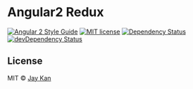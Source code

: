 # Angular2 Redux
[![Angular 2 Style Guide](https://mgechev.github.io/angular2-style-guide/images/badge.svg)](https://github.com/mgechev/angular2-style-guide)
[![MIT license](http://img.shields.io/badge/license-MIT-brightgreen.svg)](http://opensource.org/licenses/MIT)
[![Dependency Status](https://david-dm.org/JayKan/angular2-redux/status.svg)](https://david-dm.org/JayKan/angular2-redux) 
[![devDependency Status](https://david-dm.org/JayKan/angular2-redux/dev-status.svg)](https://david-dm.org/JayKan/angular2-redux?type=dev)

## License
MIT © [Jay Kan](https://github.com/JayKan)